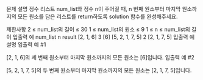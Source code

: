 문제 설명
정수 리스트 num_list와 정수 n이 주어질 때, n 번째 원소부터 마지막 원소까지의 모든 원소를 담은 리스트를 return하도록 solution 함수를 완성해주세요.

제한사항
2 ≤ num_list의 길이 ≤ 30
1 ≤ num_list의 원소 ≤ 9
1 ≤ n ≤ num_list의 길이
입출력 예
num_list	n	result
[2, 1, 6]	3	[6]
[5, 2, 1, 7, 5]	2	[2, 1, 7, 5]
입출력 예 설명
입출력 예 #1

[2, 1, 6]의 세 번째 원소부터 마지막 원소까지의 모든 원소는 [6]입니다.
입출력 예 #2

[5, 2, 1, 7, 5]의 두 번째 원소부터 마지막 원소까지의 모든 원소는 [2, 1, 7, 5]입니다.